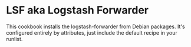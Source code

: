 # LSF aka Logstash Forwarder

This cookbook installs the logstash-forwarder from Debian packages.
It's configured entirely by attributes, just include the default recipe in your runlist.
